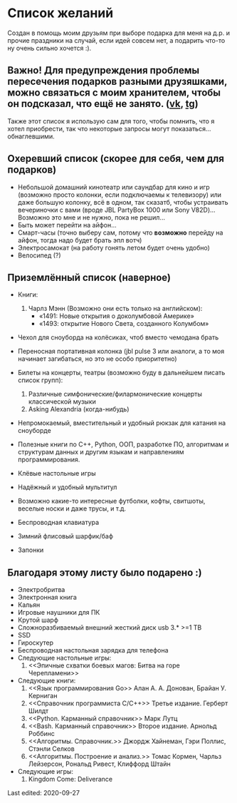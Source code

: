 # Список желаний

Создан в помощь моим друзьям при выборе подарка для меня на д.р. и прочие праздники на случай, если идей совсем нет, а подарить что-то ну очень сильно хочется :). 
## Важно! Для предупреждения проблемы пересечения подарков разными друзяшками, можно связаться с моим хранителем, чтобы он подсказал, что ещё не занято. ([vk](https://vk.com/rm_bk), [tg](https://t.me/rm_bk))
Также этот список я использую сам для того, чтобы помнить, что я хотел приобрести, так что некоторые запросы могут показаться... обнаглевшими.

## Охеревший список (скорее для себя, чем для подарков)
* Небольшой домашний кинотеатр или саундбар для кино и игр (возможно просто колонки, если подключаемы к телевизору) или даже большую колонку, всё в одном, так сказатб, чтобы устраивать вечериночки с вами (вроде JBL PartyBox 1000 или Sony V82D)... Возможно это мне и не нужно, пока не решил...
* Быть может перейти на айфон...
* Смарт-часы (точно выберу сам, потому что **возможно** перейду на айфон, тогда надо будет брать эпл вотч)
* Электросамокат (на работу гонять летом будет очень удобно)
* Велосипед (?)

## Приземлённый список (наверное)
* Книги: 
    1. Чарлз Мэнн (Возможно они есть только на английском):
        * «1491: Новые открытия о доколумбовой Америке»
        * «1493: открытие Нового Света, созданного Колумбом»
* Чехол для сноуборда на колёсиках, чтоб вместо чемодана брать
* Переносная портативная колонка (jbl pulse 3 или аналоги, а то моя начинает загибаться, но это не особо приоритетно)
* Билеты на концерты, театры (возможно буду в дальнейшем писать список групп):
    1. Различные симфонические/филармонические концерты классической музыки
    2. Asking Alexandria (когда-нибудь)

* Непромокаемый, вместительный и удобный рюкзак для катания на сноуборде
* Полезные книги по C++, Python, ООП, разработке ПО, алгоритмам и структурам данных и другим языкам и направлениям программирования.
* Клёвые настольные игры
* Надёжный и удобный мультитул
* Возможно какие-то интересные футболки, кофты, свитшоты, веселые носки и даже трусы, и т.д.
* Беспроводная клавиатура
* Зимний флисовый шарфик/баф
* Запонки


## Благодаря этому листу было подарено :)
* Электробритва
* Электронная книга
* Кальян
* Игровые наушники для ПК
* Крутой шарф
* Сложноразбиваемый внешний жесткий диск usb 3.* >=1 TB
* SSD
* Гироскутер
* Беспроводная настольная зарядка для телефона
* Следующие настольные игры: 
    1. <<Эпичные схватки боевых магов: Битва на горе Черепламени>>
* Следующие книги: 
    1. <<Язык программирования Go>> Алан А. А. Донован, Брайан У. Керниган
    2. <<Справочник программиста C/C++>> Третье издание. Герберт Шилдт
    3. <<Python. Карманный справочник>> Марк Лутц
    4. <<Bash. Карманный справочник>> Второе издание. Арнольд Роббинс
    5. <<Алгоритмы. Справочник.>> Джордж Хайнеман, Гэри Поллис, Стэнли Селков
    6. <<Алгоритмы. Построение и анализ.>> Томас Кормен, Чарльз Лейзерсон, Рональд Ривест, Клиффорд Штайн
* Следующие игры:
    1. Kingdom Come: Deliverance


Last edited: 2020-09-27
